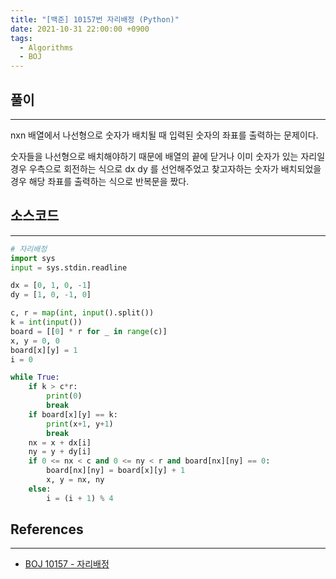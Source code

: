 ```yaml
---
title: "[백준] 10157번 자리배정 (Python)"
date: 2021-10-31 22:00:00 +0900
tags:
  - Algorithms
  - BOJ
---
```


## 풀이

---

nxn 배열에서 나선형으로 숫자가 배치될 때 입력된 숫자의 좌표를 출력하는 문제이다.

숫자들을 나선형으로 배치해야하기 때문에 배열의 끝에 닫거나 이미 숫자가 있는 자리일 경우 우측으로 회전하는 식으로 dx dy 를 선언해주었고 찾고자하는 숫자가 배치되었을 경우 해당 좌표를 출력하는 식으로 반복문을 짰다.

## 소스코드

---

```python
# 자리배정
import sys
input = sys.stdin.readline

dx = [0, 1, 0, -1]
dy = [1, 0, -1, 0]

c, r = map(int, input().split())
k = int(input())
board = [[0] * r for _ in range(c)]
x, y = 0, 0
board[x][y] = 1
i = 0

while True:
    if k > c*r:
        print(0)
        break
    if board[x][y] == k:
        print(x+1, y+1)
        break
    nx = x + dx[i]
    ny = y + dy[i]
    if 0 <= nx < c and 0 <= ny < r and board[nx][ny] == 0:
        board[nx][ny] = board[x][y] + 1
        x, y = nx, ny
    else:
        i = (i + 1) % 4
```

## References

---

- [BOJ 10157 - 자리배정](https://www.acmicpc.net/problem/10157)
